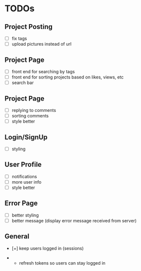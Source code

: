 # TODOs
## Project Posting
- [ ] fix tags
- [ ] upload pictures instead of url

## Project Page
- [ ] front end for searching by tags
- [ ] front end for sorting projects based on likes, views, etc
- [ ] search bar

## Project Page
- [ ] replying to comments
- [ ] sorting comments
- [ ] style better
 
## Login/SignUp
- [ ] styling

## User Profile
- [ ] notifications 
- [ ] more user info
- [ ] style better

## Error Page
- [ ] better styling
- [ ] better message (display error message received from server)

## General
- [+] keep users logged in (sessions)

- - refresh tokens so users can stay logged in 